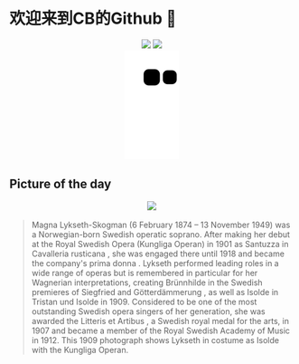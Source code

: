 
# 欢迎来到CB的Github 👋

<div align="center">
  <img height="137px" src="https://github-readme-stats.vercel.app/api?username=SuperCB&show_icons=true&theme=radical" />
  <img height="137px" src="https://github-readme-stats.vercel.app/api/top-langs/?username=SuperCB&hide_title=true&hide_border=true&layout=compact&langs_count=6&text_color=000&icon_color=fff" />
</div>


<div align="center">
    <img src="./contribution-snake/github-contribution-grid-snake.svg" />
</div>



## Picture of the day
<div align="center">
  <img width=400px src="https://upload.wikimedia.org/wikipedia/commons/thumb/8/8b/Magna_Lykseth_in_Tristan_och_Isolde_at_Kungliga_Operan_1909_-_SMV_-_GL164.jpg/450px-Magna_Lykseth_in_Tristan_och_Isolde_at_Kungliga_Operan_1909_-_SMV_-_GL164.jpg" />
</div>

>Magna Lykseth-Skogman  (6 February 1874 – 13 November 1949) was a Norwegian-born Swedish operatic soprano. After making her debut at the  Royal Swedish Opera  (Kungliga Operan) in 1901 as Santuzza in  Cavalleria rusticana , she was engaged there until 1918 and became the company's  prima donna . Lykseth performed leading roles in a wide range of operas but is remembered in particular for her Wagnerian interpretations, creating Brünnhilde in the Swedish premieres of  Siegfried  and  Götterdämmerung , as well as Isolde in  Tristan und Isolde  in 1909. Considered to be one of the most outstanding Swedish opera singers of her generation, she was awarded the  Litteris et Artibus , a Swedish royal medal for the arts, in 1907 and became a member of the  Royal Swedish Academy of Music  in 1912. This 1909 photograph shows Lykseth in costume as Isolde with the Kungliga Operan.


